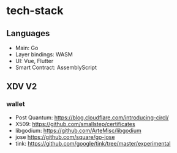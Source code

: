 # tech-stack

## Languages

- Main: Go
- Layer bindings: WASM
- UI: Vue, Flutter
- Smart Contract: AssemblyScript

## XDV V2

### wallet

- Post Quantum: https://blog.cloudflare.com/introducing-circl/
- X509: https://github.com/smallstep/certificates
- libgodium: https://github.com/ArteMisc/libgodium
- jose https://github.com/square/go-jose
- tink: https://github.com/google/tink/tree/master/experimental
